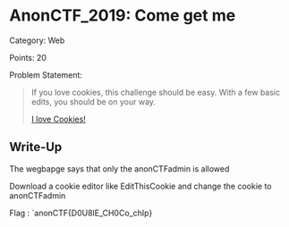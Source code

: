 # AnonCTF_2019: Come get me

Category: Web

Points: 20

Problem Statement:

>If you love cookies, this challenge should be easy. With a few basic edits, you should be on your way.
>
>[I love Cookies!](https://anonctf.000webhostapp.com/Cookie.php)

## Write-Up
The wegbapge says that only the anonCTFadmin is allowed

Download a cookie editor like EditThisCookie and change the cookie to anonCTFadmin

Flag : 	`anonCTF{D0U8lE_CH0Co_chIp}
